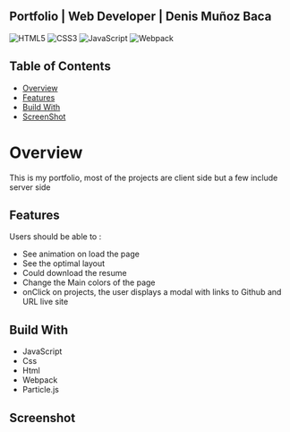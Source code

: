 ## Portfolio | Web Developer | Denis Muñoz Baca
![HTML5](https://img.shields.io/badge/html5-%23E34F26.svg?style=flat&logo=html5&logoColor=white) ![CSS3](https://img.shields.io/badge/css3-%231572B6.svg?style=flat&logo=css3&logoColor=white) ![JavaScript](https://img.shields.io/badge/javascript-%23323330.svg?style=flat&logo=javascript&logoColor=%23F7DF1E) ![Webpack](https://img.shields.io/badge/webpack-%238DD6F9.svg?style=flat&logo=webpack&logoColor=black)

## Table of Contents 

- [Overview](#overview)
- [Features](#features)
- [Build With](#build-with)
- [ScreenShot](#screenshot)

# Overview
This is my portfolio, most of the projects are client side but a few include server side

## Features
Users should be able to :
- See animation on load the page 
- See the optimal layout
- Could download the resume 
- Change the Main colors of the page
- onClick on projects, the user displays a modal with links to Github and URL live site

## Build With
- JavaScript
- Css
- Html
- Webpack
- Particle.js

## Screenshot
